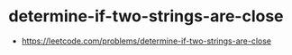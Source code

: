 # determine-if-two-strings-are-close
- https://leetcode.com/problems/determine-if-two-strings-are-close
